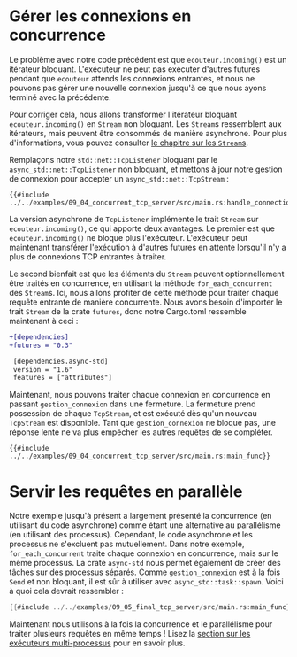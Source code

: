 <!--
# Handling Connections Concurrently
The problem with our code so far is that `listener.incoming()` is a blocking iterator.
The executor can't run other futures while `listener` waits on incoming connections,
and we can't handle a new connection until we're done with the previous one.
-->

# Gérer les connexions en concurrence

Le problème avec notre code précédent est que `ecouteur.incoming()` est un
itérateur bloquant. L'exécuteur ne peut pas exécuter d'autres futures pendant
que `ecouteur` attends les connexions entrantes, et nous ne pouvons pas gérer
une nouvelle connexion jusqu'à ce que nous ayons terminé avec la précédente.

<!--
In order to fix this, we'll transform `listener.incoming()` from a blocking Iterator
to a non-blocking Stream. Streams are similar to Iterators, but can be consumed asynchronously.
For more information, see the [chapter on Streams](../05_streams/01_chapter.md).
-->

Pour corriger cela, nous allons transformer l'itérateur bloquant
`ecouteur.incoming()` en `Stream` non bloquant. Les `Stream`s ressemblent aux
itérateurs, mais peuvent être consommés de manière asynchrone. Pour plus
d'informations, vous pouvez consulter [le chapitre sur les
`Stream`s](../05_streams/01_chapter.md).

<!--
Let's replace our blocking `std::net::TcpListener` with the non-blocking `async_std::net::TcpListener`,
and update our connection handler to accept an `async_std::net::TcpStream`:
```rust,ignore
{{#include ../../examples-sources/09_04_concurrent_tcp_server/src/main.rs:handle_connection}}
```
-->

Remplaçons notre `std::net::TcpListener` bloquant par le
`async_std::net::TcpListener` non bloquant, et mettons à jour notre gestion de
connexion pour accepter un `async_std::net::TcpStream` :

```rust,ignore
{{#include ../../examples/09_04_concurrent_tcp_server/src/main.rs:handle_connection}}
```

<!--
The asynchronous version of `TcpListener` implements the `Stream` trait for `listener.incoming()`,
a change which provides two benefits.
The first is that `listener.incoming()` no longer blocks the executor.
The executor can now yield to other pending futures 
while there are no incoming TCP connections to be processed.
-->

La version asynchrone de `TcpListener` implémente le trait `Stream` sur
`ecouteur.incoming()`, ce qui apporte deux avantages.
Le premier est que `ecouteur.incoming()` ne bloque plus l'exécuteur.
L'exécuteur peut maintenant transférer l'exécution à d'autres futures en
attente lorsqu'il n'y a plus de connexions TCP entrantes à traiter.

<!--
The second benefit is that elements from the Stream can optionally be processed concurrently,
using a Stream's `for_each_concurrent` method.
Here, we'll take advantage of this method to handle each incoming request concurrently.
We'll need to import the `Stream` trait from the `futures` crate, so our Cargo.toml now looks like this:
```diff
+[dependencies]
+futures = "0.3"

 [dependencies.async-std]
 version = "1.6"
 features = ["attributes"]
```
-->

Le second bienfait est que les éléments du `Stream` peuvent optionnellement
être traités en concurrence, en utilisant la méthode `for_each_concurrent` des
`Stream`s.
Ici, nous allons profiter de cette méthode pour traiter chaque requête entrante
de manière concurrente.
Nous avons besoin d'importer le trait `Stream` de la crate `futures`, donc
notre Cargo.toml ressemble maintenant à ceci :

```diff
+[dependencies]
+futures = "0.3"

 [dependencies.async-std]
 version = "1.6"
 features = ["attributes"]
```

<!--
Now, we can handle each connection concurrently by passing `handle_connection` in through a closure function.
The closure function takes ownership of each `TcpStream`, and is run as soon as a new `TcpStream` becomes available.
As long as `handle_connection` does not block, a slow request will no longer prevent other requests from completing.
```rust,ignore
{{#include ../../examples-sources/09_04_concurrent_tcp_server/src/main.rs:main_func}}
```
# Serving Requests in Parallel
Our example so far has largely presented concurrency (using async code)
as an alternative to parallelism (using threads).
However, async code and threads are not mutually exclusive.
In our example, `for_each_concurrent` processes each connection concurrently, but on the same thread.
The `async-std` crate allows us to spawn tasks onto separate threads as well.
Because `handle_connection` is both `Send` and non-blocking, it's safe to use with `async_std::task::spawn`.
Here's what that would look like:
```rust
{{#include ../../examples-sources/09_05_final_tcp_server/src/main.rs:main_func}}
```
Now we are using both concurrency and parallelism to handle multiple requests at the same time!
See the [section on multithreaded executors](../08_ecosystem/00_chapter.md#single-threading-vs-multithreading)
for more information.
-->

Maintenant, nous pouvons traiter chaque connexion en concurrence en passant
`gestion_connexion` dans une fermeture. La fermeture prend possession de chaque
`TcpStream`, et est exécuté dès qu'un nouveau `TcpStream` est disponible. Tant
que `gestion_connexion` ne bloque pas, une réponse lente ne va plus empêcher
les autres requêtes de se compléter.

```rust,ignore
{{#include ../../examples/09_04_concurrent_tcp_server/src/main.rs:main_func}}
```

# Servir les requêtes en parallèle

Notre exemple jusqu'à présent a largement présenté la concurrence (en utilisant
du code asynchrone) comme étant une alternative au parallélisme (en utilisant
des processus).
Cependant, le code asynchrone et les processus ne s'excluent pas mutuellement.
Dans notre exemple, `for_each_concurrent` traite chaque connexion en
concurrence, mais sur le même processus.
La crate `async-std` nous permet également de créer des tâches sur des
processus séparés.
Comme `gestion_connexion` est à la fois `Send` et non bloquant, il est sûr à
utiliser avec `async_std::task::spawn`.
Voici à quoi cela devrait ressembler :

```rust
{{#include ../../examples/09_05_final_tcp_server/src/main.rs:main_func}}
```

Maintenant nous utilisons à la fois la concurrence et le parallélisme pour
traiter plusieurs requêtes en même temps ! Lisez la [section sur les exécuteurs
multi-processus](../08_ecosystem/00_chapter.md) pour en savoir plus.
